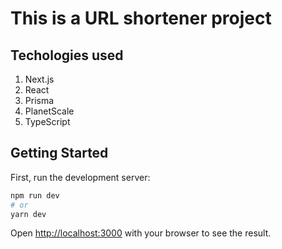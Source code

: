 # This is a URL shortener project

## Techologies used
1. Next.js
2. React
3. Prisma
4. PlanetScale
5. TypeScript

## Getting Started

First, run the development server:

```bash
npm run dev
# or
yarn dev
```

Open [http://localhost:3000](http://localhost:3000) with your browser to see the result.
